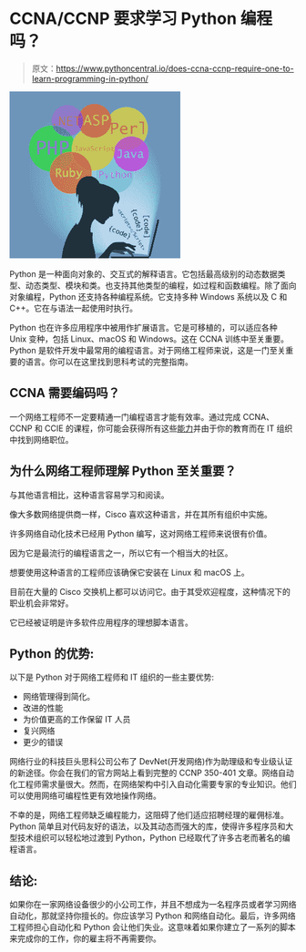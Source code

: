 # CCNA/CCNP 要求学习 Python 编程吗？

> 原文：<https://www.pythoncentral.io/does-ccna-ccnp-require-one-to-learn-programming-in-python/>

[![python programming](img/ee9cac0e1d231b86423572b81554179e.png)](https://www.pythoncentral.io/wp-content/uploads/2022/08/web-development-gbaee54c68_1280.png)

Python 是一种面向对象的、交互式的解释语言。它包括最高级别的动态数据类型、动态类型、模块和类。也支持其他类型的编程，如过程和函数编程。除了面向对象编程，Python 还支持各种编程系统。它支持多种 Windows 系统以及 C 和 C++。它在与语法一起使用时执行。

Python 也在许多应用程序中被用作扩展语言。它是可移植的，可以适应各种 Unix 变种，包括 Linux、macOS 和 Windows。这在 CCNA 训练中至关重要。Python 是软件开发中最常用的编程语言。对于网络工程师来说，这是一门至关重要的语言。你可以在这里找到思科考试的完整指南。

## CCNA 需要编码吗？

一个网络工程师不一定要精通一门编程语言才能有效率。通过完成 CCNA、CCNP 和 CCIE 的课程，你可能会获得所有这些[能力](https://www.pythoncentral.io/best-text-editors-for-python-development/)并由于你的教育而在 IT 组织中找到网络职位。

## 为什么网络工程师理解 Python 至关重要？

与其他语言相比，这种语言容易学习和阅读。

像大多数网络提供商一样，Cisco 喜欢这种语言，并在其所有组织中实施。

许多网络自动化技术已经用 Python 编写，这对网络工程师来说很有价值。

因为它是最流行的编程语言之一，所以它有一个相当大的社区。

想要使用这种语言的工程师应该确保它安装在 Linux 和 macOS 上。

目前在大量的 Cisco 交换机上都可以访问它。由于其受欢迎程度，这种情况下的职业机会非常好。

它已经被证明是许多软件应用程序的理想脚本语言。

## Python 的优势:

以下是 Python 对于网络工程师和 IT 组织的一些主要优势:

*   网络管理得到简化。
*   改进的性能
*   为价值更高的工作保留 IT 人员
*   复兴网络
*   更少的错误

网络行业的科技巨头思科公司公布了 DevNet(开发网络)作为助理级和专业级认证的新途径。你会在我们的官方网站上看到完整的 CCNP 350-401 文章。网络自动化工程师需求量很大。然而，在网络架构中引入自动化需要专家的专业知识。他们可以使用网络可编程性更有效地操作网络。

不幸的是，网络工程师缺乏编程能力，这阻碍了他们适应招聘经理的雇佣标准。Python 简单且对代码友好的语法，以及其动态而强大的库，使得许多程序员和大型技术组织可以轻松地过渡到 Python，Python 已经取代了许多古老而著名的编程语言。

## 结论:

如果你在一家网络设备很少的小公司工作，并且不想成为一名程序员或者学习网络自动化，那就坚持你擅长的。你应该学习 Python 和网络自动化。最后，许多网络工程师担心自动化和 Python 会让他们失业。这意味着如果你建立了一系列的脚本来完成你的工作，你的雇主将不再需要你。